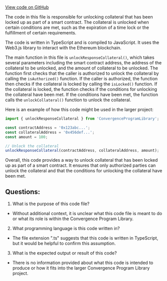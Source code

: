 [View code on GitHub](https://github.com/convergence-rfq/convergence-program-library/rfq/js/generated/instructions/unlockResponseCollateral.js.map)

The code in this file is responsible for unlocking collateral that has been locked up as part of a smart contract. The collateral is unlocked when certain conditions are met, such as the expiration of a time lock or the fulfillment of certain requirements. 

The code is written in TypeScript and is compiled to JavaScript. It uses the Web3.js library to interact with the Ethereum blockchain. 

The main function in this file is `unlockResponseCollateral()`, which takes several parameters including the smart contract address, the address of the collateral to be unlocked, and the amount of collateral to be unlocked. The function first checks that the caller is authorized to unlock the collateral by calling the `isAuthorized()` function. If the caller is authorized, the function then checks if the collateral is locked by calling the `isLocked()` function. If the collateral is locked, the function checks if the conditions for unlocking the collateral have been met. If the conditions have been met, the function calls the `unlockCollateral()` function to unlock the collateral. 

Here is an example of how this code might be used in the larger project:

```typescript
import { unlockResponseCollateral } from 'ConvergenceProgramLibrary';

const contractAddress = '0x123abc...';
const collateralAddress = '0x456def...';
const amount = 100;

// Unlock the collateral
unlockResponseCollateral(contractAddress, collateralAddress, amount);
```

Overall, this code provides a way to unlock collateral that has been locked up as part of a smart contract. It ensures that only authorized parties can unlock the collateral and that the conditions for unlocking the collateral have been met.
## Questions: 
 1. What is the purpose of this code file?
- Without additional context, it is unclear what this code file is meant to do or what its role is within the Convergence Program Library.

2. What programming language is this code written in?
- The file extension ".ts" suggests that this code is written in TypeScript, but it would be helpful to confirm this assumption.

3. What is the expected output or result of this code?
- There is no information provided about what this code is intended to produce or how it fits into the larger Convergence Program Library project.